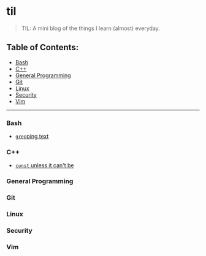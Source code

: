 # til
> TIL: A mini blog of the things I learn (almost) everyday.

Table of Contents:
------------------
* [Bash](#bash)
* [C++](#cpp)
* [General Programming](#general-programming)
* [Git](#git)
* [Linux](#linux)
* [Security](#security)
* [Vim](#vim)


---

### Bash
* [`grep`ping text](bash/grepping-text.md)

### C++
* [`const` unless it can't be](cpp/const-unless-it-cant-be.md)

### General Programming

### Git

### Linux

### Security

### Vim
